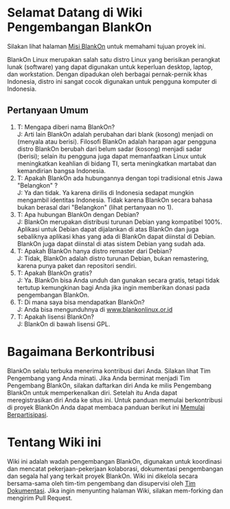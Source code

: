 # Selamat Datang di Wiki Pengembangan BlankOn

Silakan lihat halaman [Misi BlankOn](/MISI.md) untuk memahami tujuan proyek ini.

BlankOn Linux merupakan salah satu distro Linux yang berisikan perangkat lunak (software) yang dapat digunakan untuk keperluan desktop, laptop, dan workstation. Dengan dipadukan oleh berbagai pernak-pernik khas Indonesia, distro ini sangat cocok digunakan untuk pengguna komputer di Indonesia.

## Pertanyaan Umum

1. T: Mengapa diberi nama BlankOn?
<br>J: Arti lain BlankOn adalah perubahan dari blank (kosong) menjadi on (menyala atau berisi). Filosofi BlankOn adalah harapan agar pengguna distro BlankOn berubah dari belum sadar (kosong) menjadi sadar (berisi); selain itu pengguna juga dapat memanfaatkan Linux untuk meningkatkan keahlian di bidang TI, serta meningkatkan martabat dan kemandirian bangsa Indonesia.
1. T: Apakah BlankOn ada hubungannya dengan topi tradisional etnis Jawa "Belangkon" ?
<br>J: Ya dan tidak. Ya karena dirilis di Indonesia sedapat mungkin mengambil identitas Indonesia. Tidak karena BlankOn secara bahasa bukan berasal dari "Belangkon" (lihat pertanyaan no 1).
1. T: Apa hubungan BlankOn dengan Debian?
<br>J: BlankOn merupakan distribusi turunan Debian yang kompatibel 100%. Aplikasi untuk Debian dapat dijalankan di atas BlankOn dan juga sebaliknya aplikasi khas yang ada di BlankOn dapat diinstal di Debian. BlankOn juga dapat diinstal di atas sistem Debian yang sudah ada.
1. T: Apakah BlankOn hanya distro remaster dari Debian?
<br>J: Tidak, BlankOn adalah distro turunan Debian, bukan remastering, karena punya paket dan repositori sendiri.
1. T: Apakah BlankOn gratis?
<br>J: Ya. BlankOn bisa Anda unduh dan gunakan secara gratis, tetapi tidak tertutup kemungkinan bagi Anda jika ingin memberikan donasi pada pengembangan BlankOn.
1. T: Di mana saya bisa mendapatkan BlankOn?
<br>J: Anda bisa mengunduhnya di www.blankonlinux.or.id
1. T: Apakah lisensi BlankOn?
<br>J: BlankOn di bawah lisensi GPL.

# Bagaimana Berkontribusi

BlankOn selalu terbuka menerima kontribusi dari Anda. Silakan lihat Tim Pengembang yang Anda minati. Jika Anda berminat menjadi Tim Pengembang BlankOn, silakan daftarkan diri Anda ke milis Pengembang BlankOn untuk memperkenalkan diri. Setelah itu Anda dapat meregistrasikan diri Anda ke situs ini. Untuk panduan memulai berkontribusi di proyek BlankOn Anda dapat membaca panduan berikut ini [Memulai Berpartisipasi](/MEMULAI.md).

# Tentang Wiki ini

Wiki ini adalah wadah pengembangan BlankOn, digunakan untuk koordinasi dan mencatat pekerjaan-pekerjaan kolaborasi, dokumentasi pengembangan dan segala hal yang terkait proyek BlankOn. Wiki ini dikelola secara bersama-sama oleh tim-tim pengembang dan disupervisi oleh [Tim Dokumentasi](/tim_pengembang/DOKUMENTASI.md). Jika ingin menyunting halaman Wiki, silakan mem-forking dan mengirim Pull Request.
